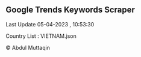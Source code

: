 

## Google Trends Keywords Scraper 
 
Last Update 05-04-2023 , 10:53:30

Country List :
VIETNAM.json



© Abdul Muttaqin 
